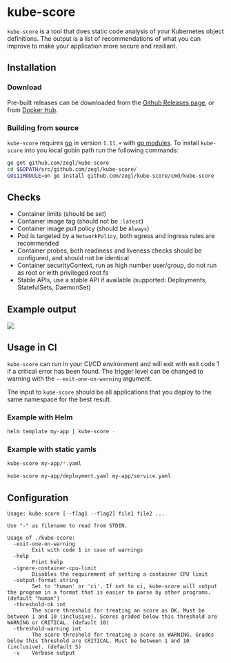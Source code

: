 # kube-score

`kube-score` is a tool that does static code analysis of your Kubernetes object definitions.
The output is a list of recommendations of what you can improve to make your application more secure and resiliant.

## Installation

### Download

Pre-built releases can be downloaded from the [Github Releases page](https://github.com/zegl/kube-score/releases), or from [Docker Hub](https://hub.docker.com/r/zegl/kube-score/).

### Building from source

`kube-score` requires [go](https://golang.org/) in version `1.11.+` with [go modules](https://github.com/golang/go/wiki/Modules). To install `kube-score` into you local gobin path run the following commands:

```bash
go get github.com/zegl/kube-score
cd $GOPATH/src/github.com/zegl/kube-score/
GO111MODULE=on go install github.com/zegl/kube-score/cmd/kube-score
```

## Checks

* Container limits (should be set)
* Container image tag (should not be `:latest`)
* Container image pull policy (should be `Always`)
* Pod is targeted by a `NetworkPolicy`, both egress and ingress rules are recommended
* Container probes, both readiness and liveness checks should be configured, and should not be identical
* Container securityContext, run as high number user/group, do not run as root or with privileged root fs
* Stable APIs, use a stable API if available (supported: Deployments, StatefulSets, DaemonSet)

## Example output

![](https://i.imgur.com/zETNJNS.png)

## Usage in CI

`kube-score` can run in your CI/CD environment and will exit with exit code 1 if a critical error has been found.
The trigger level can be changed to warning with the `--exit-one-on-warning` argument.

The input to `kube-score` should be all applications that you deploy to the same namespace for the best result.

### Example with Helm

```bash
helm template my-app | kube-score -
```

### Example with static yamls

```bash
kube-score my-app/*.yaml
```

```bash
kube-score my-app/deployment.yaml my-app/service.yaml
```

## Configuration

```
Usage: kube-score [--flag1 --flag2] file1 file2 ...

Use "-" as filename to read from STDIN.

Usage of ./kube-score:
  -exit-one-on-warning
    	Exit with code 1 in case of warnings
  -help
    	Print help
  -ignore-container-cpu-limit
    	Disables the requirement of setting a container CPU limit
  -output-format string
    	Set to 'human' or 'ci'. If set to ci, kube-score will output the program in a format that is easier to parse by other programs. (default "human")
  -threshold-ok int
    	The score threshold for treating an score as OK. Must be between 1 and 10 (inclusive). Scores graded below this threshold are WARNING or CRITICAL. (default 10)
  -threshold-warning int
    	The score threshold for treating a score as WARNING. Grades below this threshold are CRITICAL. Must be between 1 and 10 (inclusive). (default 5)
  -v	Verbose output
```
